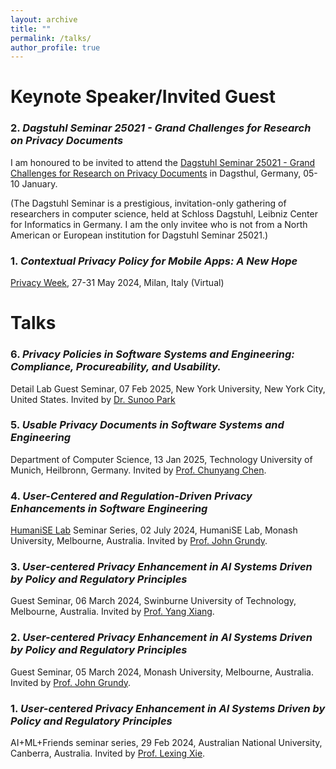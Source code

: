 ```yaml
---
layout: archive
title: ""
permalink: /talks/
author_profile: true
---
```


<style>
table.imgtable, table.imgtable td{
  border: none;
  /* height: auto; */
  /* text-align: left; */
}

</style>

# <i class="fa fa-fw fa-copy"></i> Keynote Speaker/Invited Guest

### 2. _Dagstuhl Seminar 25021 - Grand Challenges for Research on Privacy Documents_

I am honoured to be invited to attend the <a href="https://www.dagstuhl.de/en/seminars/seminar-calendar/seminar-details/25021"> Dagstuhl Seminar 25021 - Grand Challenges for Research on Privacy Documents</a> in Dagsthul, Germany, 05-10 January.

(The Dagstuhl Seminar is a prestigious, invitation-only gathering of researchers in computer science, held at Schloss Dagstuhl, Leibniz Center for Informatics in Germany. I am the only invitee who is not from a North American or European institution for Dagstuhl Seminar 25021.)



### 1. _Contextual Privacy Policy for Mobile Apps: A New Hope_

[Privacy Week](https://privacyweek.it/speaker/shidong-pan/), 27-31 May 2024, Milan, Italy (Virtual)


# <i class="fa fa-fw fa-copy"></i> Talks


### 6. _Privacy Policies in Software Systems and Engineering: Compliance, Procureability, and Usability._
Detail Lab Guest Seminar, 07 Feb 2025, New York University, New York City, United States. Invited by [Dr. Sunoo Park](https://sunoopark.com/)

### 5. _Usable Privacy Documents in Software Systems and Engineering_
Department of Computer Science, 13 Jan 2025, Technology University of Munich, Heilbronn, Germany. Invited by [Prof. Chunyang Chen](https://chunyang-chen.github.io/).

### 4. _User-Centered and Regulation-Driven Privacy Enhancements in Software Engineering_
[HumaniSE Lab](https://www.monash.edu/it/humanise-lab) Seminar Series, 02 July 2024, HumaniSE Lab, Monash University, Melbourne, Australia. Invited by [Prof. John Grundy](https://sites.google.com/site/johncgrundy/).

### 3. _User-centered Privacy Enhancement in AI Systems Driven by Policy and Regulatory Principles_
Guest Seminar, 06 March 2024, Swinburne University of Technology, Melbourne, Australia. Invited by [Prof. Yang Xiang](http://nsclab.org/yang/).

### 2. _User-centered Privacy Enhancement in AI Systems Driven by Policy and Regulatory Principles_
Guest Seminar, 05 March 2024, Monash University, Melbourne, Australia. Invited by [Prof. John Grundy](https://sites.google.com/site/johncgrundy/).

### 1. _User-centered Privacy Enhancement in AI Systems Driven by Policy and Regulatory Principles_
AI+ML+Friends seminar series, 29 Feb 2024, Australian National University, Canberra, Australia. Invited by [Prof. Lexing Xie](https://users.cecs.anu.edu.au/~xlx/).













